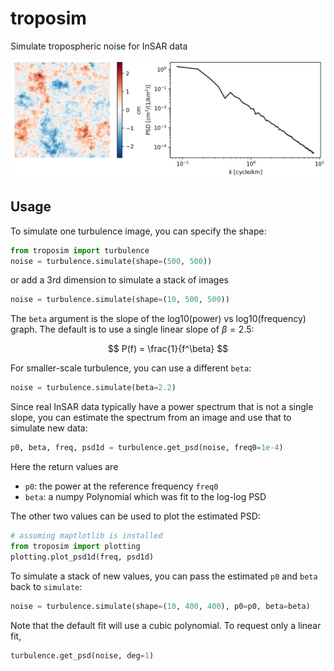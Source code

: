 # troposim

Simulate tropospheric noise for InSAR data

![](docs/example.jpg)

## Usage

To simulate one turbulence image, you can specify the shape:
```python
from troposim import turbulence
noise = turbulence.simulate(shape=(500, 500))
```
or add a 3rd dimension to simulate a stack of images

```python
noise = turbulence.simulate(shape=(10, 500, 500))
```

The `beta` argument is the slope of the log10(power) vs log10(frequency) graph.
The default is to use a single linear slope of $\beta = 2.5$:

$$
P(f) = \frac{1}{f^\beta}
$$

For smaller-scale turbulence, you can use a different `beta`:
```python
noise = turbulence.simulate(beta=2.2)
```

Since real InSAR data typically have a power spectrum that is not a single slope, you can estimate the spectrum from an image and use that to simulate new data:
```python
p0, beta, freq, psd1d = turbulence.get_psd(noise, freq0=1e-4)
```
Here the return values are
- `p0`: the power at the reference frequency `freq0`
- `beta`: a numpy Polynomial which was fit to the log-log PSD

The other two values can be used to plot the estimated PSD:
```python
# assuming maptlotlib is installed
from troposim import plotting 
plotting.plot_psd1d(freq, psd1d)
```

To simulate a stack of new values, you can pass the estimated `p0` and `beta` back to `simulate`:
```python
noise = turbulence.simulate(shape=(10, 400, 400), p0=p0, beta=beta)
```
Note that the default fit will use a cubic polynomial. 
To request only a linear fit,
```python
turbulence.get_psd(noise, deg=1)
```